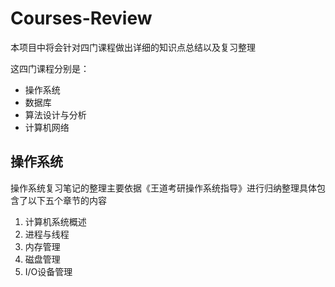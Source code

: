 # Courses-Review
本项目中将会针对四门课程做出详细的知识点总结以及复习整理

这四门课程分别是：

- 操作系统
- 数据库
- 算法设计与分析
- 计算机网络

## 操作系统

操作系统复习笔记的整理主要依据《王道考研操作系统指导》进行归纳整理具体包含了以下五个章节的内容

1. 计算机系统概述
2. 进程与线程
3. 内存管理
4. 磁盘管理
5. I/O设备管理
